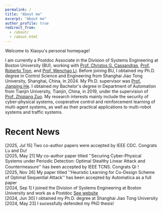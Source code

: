 ```yaml
---
permalink: /
title: "About me"
excerpt: "About me"
author_profile: true
redirect_from: 
  - /about/
  - /about.html
---
```


Welcome to Xiaoyu's personal homepage!

I am currently a Postdoc Associate in the Division of Systems Engineering at Boston University (BU), working with [Prof. Christos G. Cassandras](https://christosgcassandras.org/), [Prof. Roberto Tron](https://www.bu.edu/eng/profile/roberto-tron/), and [Prof. Wenchao Li](https://www.bu.edu/eng/profile/wenchao-li-ph-d/). Before joining BU, I obtained my Ph.D. degree in Control Science and Engineering from Shanghai Jiao Tong University, Shanghai, China, in 2024. My Ph.D. supervisor was [Prof. Jianping He](https://iwin-fins.com/). I obtained my Bachelor's degree in Department of Automation from Tianjin University, Tianjin, China, in 2019, under the supervision of [Prof. Zhiqiang Zuo](https://seea.tju.edu.cn/info/1013/1586.htm). My research interests mainly include the security of cyber-physical systems, cooperative control and reinforcement learning of multi-agent systems, as well as their practical applications to multi-robot systems and traffic systems.

Recent News
======
[2025, Jul 15] Two co-author papers were accepted by IEEE CDC. Congrats Lu and Du! <br>
[2025, May 21] My co-author paper titled ''Securing Cyber-Physical Systems under Periodic Detection: Optimal Stealthy Linear Attack and Countermeasure'' has been accepted by IEEE TCNS. Congrats Qi！<br>
[2025, Nov 26] My paper titled ''Heuristic Learning for Co-Design Scheme of Optimal Sequential Attack'' has been accepted by Automatica as a full paper<br>
[2024, Sep 1] I joined the Division of Systems Engineering at Boston University and work as a Postdoc [See website](https://www.bu.edu/eng/profile/xiaoyuo-luo/)<br>
[2024, Jun 30] I obtained my Ph.D. degree at Shanghai Jiao Tong University<br>
[2024, May 23] I sucessfully defended my PhD thesis!

